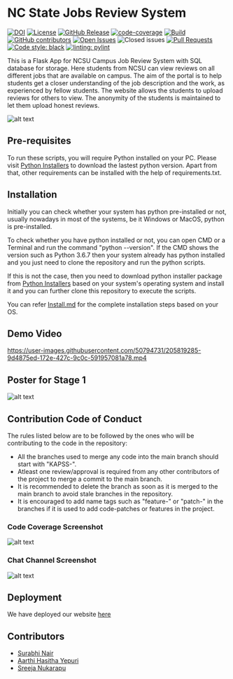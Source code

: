  # NC State Jobs Review System
 
<!-- <a href="https://github.com/ashishjoshi2605/ncsu-campus-jobs-review-system/actions" alt="Build Status"><img src="https://img.shields.io/github/workflow/status/ashishjoshi2605/ncsu-campus-jobs-review-system/Build%20main" /></a> -->
<!-- <img alt="GitHub Workflow Status" src="https://img.shields.io/github/workflow/status/ashishjoshi2605/ncsu-campus-jobs-review-system/website?color=magenta&label=Documentation"> -->
[![DOI](https://zenodo.org/badge/571841941.svg)](https://zenodo.org/badge/latestdoi/571841941)
<a href="https://github.com/akshat22/campus-job-review-system/blob/main/LICENSE"><img 
alt="License" src="https://img.shields.io/github/license/akshat22/campus-job-review-system"></a>
[![GitHub Release](https://img.shields.io/github/release/akshat22/campus-job-review-system.svg)](https://github.com/akshat22/campus-job-review-system/releases)
[![code-coverage](https://img.shields.io/badge/code--coverage-62%25-green)](https://drive.google.com/file/d/1oO6JZ_l4851oo6Akqr53Kv9ANjqwhcnr/view?usp=share_link)
[![Build](https://github.com/akshat22/campus-job-review-system/actions/workflows/check-commits.yml/badge.svg)](https://github.com/akshat22/campus-job-review-system/actions/workflows/check-commits.yml)
[![GitHub contributors](https://img.shields.io/github/contributors/akshat22/campus-job-review-system)](https://github.com/akshat22/campus-job-review-system/graphs/contributors)
[![Open Issues](https://img.shields.io/github/issues/akshat22/campus-job-review-system)](https://github.com/akshat22/campus-job-review-system/issues)
![Closed issues](https://img.shields.io/github/issues-closed/akshat22/campus-job-review-system?color=bright-green)
[![Pull Requests](https://img.shields.io/github/issues-pr/akshat22/campus-job-review-system)](https://github.com/akshat22/campus-job-review-system)
[![Code style: black](https://img.shields.io/badge/code%20style-black-000000.svg)](https://github.com/psf/black)
[![linting: pylint](https://img.shields.io/badge/linting-pylint-yellowgreen)](https://github.com/PyCQA/pylint)

This is a Flask App for NCSU Campus Job Review System with SQL database for storage. Here students from NCSU can view reviews on all different jobs that are available on campus. The aim of the portal is to help students get a closer understanding of the job description and the work, as experienced by fellow students. The website allows the students to upload reviews for others to view. The anonymity of the students is maintained to let them upload honest reviews.

 ![alt text](https://github.com/akshat22/campus-job-review-system/blob/main/Data/homepage.jpeg)


## Pre-requisites
To run these scripts, you will require Python installed on your PC. Please visit [Python Installers](https://www.python.org/downloads/) to download the lastest python version. Apart from that, other requirements can be installed with the help of requirements.txt.

## Installation
Initially you can check whether your system has python pre-installed or not, usually nowadays in most of the systems, be it Windows or MacOS, python is pre-installed. 

To check whether you have python installed or not, you can open CMD or a Terminal and run the command "python --version". If the CMD shows the version such as Python 3.6.7 then your system already has python installed and you just need to clone the repository and run the python scripts. 

If this is not the case, then you need to download python installer package from [Python Installers](https://www.python.org/downloads/) based on your system's operating system and install it and you can further clone this repository to execute the scripts.

You can refer [Install.md](https://github.com/ashishjoshi2605/ncsu-campus-jobs-review-system/blob/main/INSTALL.md) for the complete installation steps based on your OS.


## Demo Video
https://user-images.githubusercontent.com/50794731/205819285-9d4875ed-172e-427c-9c0c-591957081a78.mp4


## Poster for Stage 1
![alt text](https://github.com/ashishjoshi2605/ncsu-campus-jobs-review-system/blob/main/app/static/Poster.jpg)

## Contribution Code of Conduct

The rules listed below are to be followed by the ones who will be contributing to the code in the repository:
  
  - All the branches used to merge any code into the main branch should start with "KAPSS-".
  - Atleast one review/approval is required from any other contributors of the project to merge a commit to the main branch.
  - It is recommended to delete the branch as soon as it is merged to the main branch to avoid stale branches in the repository.
  - It is encouraged to add name tags such as "feature-" or "patch-" in the branches if it is used to add code-patches or features in the project.
  
### Code Coverage Screenshot

![alt text](https://github.com/akshat22/campus-job-review-system/blob/main/Data/code_coverage.jpeg)

### Chat Channel Screenshot

![alt text](https://github.com/akshat22/campus-job-review-system/blob/main/Data/chatCommunication.jpeg)

## Deployment
We have deployed our website [here](http://44.204.178.112:5000/)

## Contributors

- [Surabhi Nair](https://github.com/surabhi1914)
- [Aarthi Hasitha Yepuri](https://github.com/Hasitha257)
- [Sreeja Nukarapu](https://github.com/Sreeja-Nukarapu)

